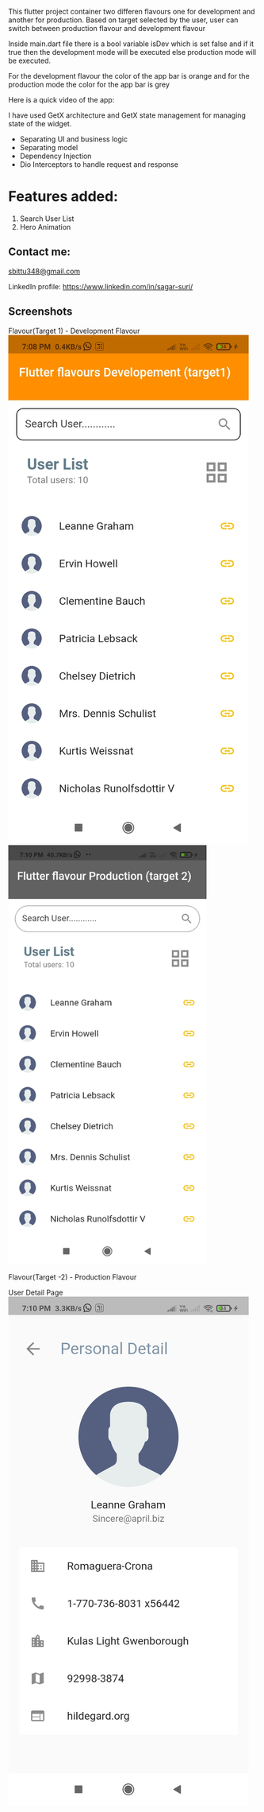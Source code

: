 This flutter project container two differen flavours one for development and another for production.
Based on target selected by the user, user can switch between production flavour and development flavour

Inside main.dart file there is a bool variable  isDev which is set false and if it true  then the development mode will be executed else production mode will be executed.

For the development flavour the color of the app bar is orange and for the production mode the color for the app bar is grey

Here is a quick video of the app:


 I have used GetX architecture and GetX state management for managing state of the widget.

- Separating UI and business logic
- Separating model
- Dependency Injection
- Dio Interceptors  to handle request and response





# Features added:

1) Search User List
2) Hero Animation


## Contact me:

sbittu348@gmail.com

LinkedIn profile: 
https://www.linkedin.com/in/sagar-suri/


## Screenshots
Flavour(Target 1) - Development Flavour
![kishan](https://github.com/kshanlvs/flutter-flavour/blob/main/screenshots/Screenshot_2021-08-30-19-08-18-692_com.tasktwo.kishan.tasktwo.jpg)
<img src="https://github.com/kshanlvs/flutter-flavour/blob/main/screenshots/Screenshot_2021-08-30-19-10-12-050_com.tasktwo.kishan.tasktwo.jpg" width="400" />

Flavour(Target -2) - Production Flavour


User Detail Page
![kishan](https://github.com/kshanlvs/flutter-flavour/blob/main/screenshots/Screenshot_2021-08-30-19-10-18-574_com.tasktwo.kishan.tasktwo.jpg)

